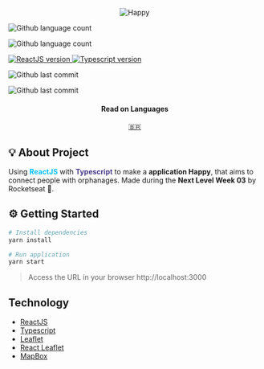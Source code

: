 <p align="center">
    <img alt="Happy" src="https://i1.lensdump.com/i/0TULpF.png" />
</p>

<p align="left">
    <img alt="Github language count" src="https://img.shields.io/github/languages/count/eduardomantz291/
    reactjs-happyweb">

  <img alt="Github language count" src="https://img.shields.io/github/languages/top/eduardomantz291/
    reactjs-happyweb">

  <a href="https://reactjs.org/">
    <img alt="ReactJS version" src="https://img.shields.io/github/package-json/dependency-version/eduardomantz291/reactjs-happyweb/react">
  </a>

  <a href="https://www.typescriptlang.org/">
    <img alt="Typescript version" src="https://img.shields.io/github/package-json/dependency-version/eduardomantz291/reactjs-happyweb/typescript">
  </a>

  <img alt="Github last commit" src="https://wakatime.com/badge/github/eduardomantz291/
  reactjs-happyweb.svg">

  <img alt="Github last commit" src="https://img.shields.io/github/last-commit/eduardomantz291/
  reactjs-happyweb">
</p>

<div align="center">
  <h4 align="center">Read on Languages</h4>
  <a href="https://github.com/eduardomantz291/reactjs-rocketseat-next-level-week-happy/blob/master/README-PT-BR.md">🇧🇷
  </a>
</div>

## :bulb: About Project

Using <span style="color:deepskyblue; font-weight:bold;">ReactJS</span> with <span style="color:darkslateblue; font-weight:bold;">Typescript</span> to make a **application Happy**, that aims to connect people with orphanages.
Made during the **Next Level Week 03** by Rocketseat :rocket:. 


## :gear: Getting Started

```Bash
# Install dependencies
yarn install

# Run application
yarn start
```

> Access the URL in your browser http://localhost:3000

## Technology

- [ReactJS](https://reactjs.org/)
- [Typescript](https://www.typescriptlang.org/)
- [Leaflet](https://leafletjs.com/)
- [React Leaflet](https://react-leaflet.js.org/)
- [MapBox](https://www.mapbox.com/)